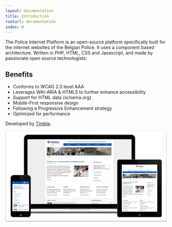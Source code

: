 ```yaml
---
layout: documentation
title: Introduction
rooturl: documentation
index: 0
---
```


The Police Internet Platform is an open-source platform specifically built for the internet websites of the Belgian Police. It uses a component based architecture. Written in PHP, HTML, CSS and Javascript, and made by passionate open source technologists.

## Benefits

* Conforms to WCAG 2.0 level AAA
* Leverages WAI-ARIA & HTML5 to further enhance accessibility
* Support for HTML data (schema.org)
* Mobile-First responsive design
* Following a Progressive Enhancement strategy
* Optimized for performance

Developed by [Timble](http://www.timble.net).

![Devices](/images/documentation/devices.png)